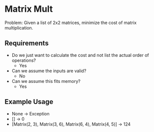 # Matrix Mult

Problem: Given a list of 2x2 matrices, minimize the cost of matrix multiplication.

## Requirements

- Do we just want to calculate the cost and not list the actual order of operations?
  - Yes
- Can we assume the inputs are valid?
  - No
- Can we assume this fits memory?
  - Yes

## Example Usage

- None -> Exception
- [] -> 0
- [Matrix(2, 3), Matrix(3, 6), Matrix(6, 4), Matrix(4, 5)] -> 124
